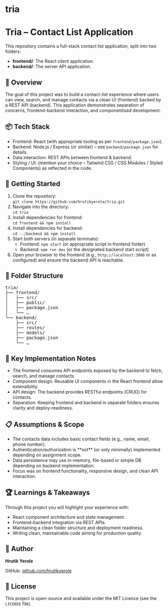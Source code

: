 # tria

<div>

<h1>Tria – Contact List Application</h1>

<p>This repository contains a full-stack contact list application, split into two folders:</p>
<ul>
  <li><strong>frontend/</strong>: The React client application.</li>
  <li><strong>backend/</strong>: The server API application.</li>
</ul>

<h2>🎯 Overview</h2>
<p>The goal of this project was to build a contact-list experience where users can view, search, and manage contacts via a clean UI (frontend) backed by a REST API (backend). This application demonstrates separation of concerns, frontend-backend interaction, and componentised development.</p>

<h2>📦 Tech Stack</h2>
<ul>
  <li>Frontend: React (with appropriate tooling as per <code>frontend/package.json</code>).</li>
  <li>Backend: Node.js / Express (or similar) – see <code>backend/package.json</code> for details.</li>
  <li>Data interaction: REST APIs between frontend & backend.</li>
  <li>Styling / UI: (mention your choice – Tailwind CSS / CSS Modules / Styled Components) as reflected in the code.</li>
</ul>

<h2>🚀 Getting Started</h2>
<ol>
  <li>Clone the repository:<br>
  <code>git clone https://github.com/hrutikyerole/tria.git</code></li>
  <li>Navigate into the directory:<br>
  <code>cd tria</code></li>
  <li>Install dependencies for frontend:<br>
  <code>cd frontend && npm install</code></li>
  <li>Install dependencies for backend:<br>
  <code>cd ../backend && npm install</code></li>
  <li>Start both servers (in separate terminals):<br>
    <ul>
      <li>Frontend: <code>npm start</code> (or appropriate script in frontend folder)</li>
      <li>Backend: <code>npm run dev</code> (or the designated backend start script)</li>
    </ul>
  </li>
  <li>Open your browser to the frontend (e.g., <code>http://localhost:3000</code> or as configured) and ensure the backend API is reachable.</li>
</ol>

<h2>📁 Folder Structure</h2>
<pre>
tria/
├── frontend/
│   ├── src/
│   ├── public/
│   ├── package.json
│   └── …
└── backend/
    ├── src/
    ├── routes/
    ├── models/
    ├── package.json
    └── …
</pre>

<h2>🧠 Key Implementation Notes</h2>
<ul>
  <li>The frontend consumes API endpoints exposed by the backend to fetch, search, and manage contacts.</li>
  <li>Component design: Reusable UI components in the React frontend allow extensibility.</li>
  <li>API design: The backend provides RESTful endpoints (CRUD) for contacts.</li>
  <li>Separation: Keeping frontend and backend in separate folders ensures clarity and deploy-readiness.</li>
</ul>

<h2>📋 Assumptions & Scope</h2>
<ul>
  <li>The contacts data includes basic contact fields (e.g., name, email, phone number).</li>
  <li>Authentication/authorization is **not** (or only minimally) implemented depending on assignment scope.</li>
  <li>Data persistence may use in-memory, file-based or simple DB depending on backend implementation.</li>
  <li>Focus was on frontend functionality, responsive design, and clean API interaction.</li>
</ul>

<h2>🏆 Learnings & Takeaways</h2>
<p>Through this project you will highlight your experience with:</p>
<ul>
  <li>React component architecture and state management.</li>
  <li>Frontend-backend integration via REST APIs.</li>
  <li>Maintaining a clean folder structure and deployment readiness.</li>
  <li>Writing clean, maintainable code aiming for production quality.</li>
</ul>

<h2>👤 Author</h2>
<p><strong>Hrutik Yerole</strong></p>
<p>GitHub: <a href="https://github.com/hrutikyerole/tria">github.com/hrutikyerole</a></p>

<h2>📝 License</h2>
<p>This project is open-source and available under the MIT Licence (see the <code>LICENSE</code> file).</p>

</div>
